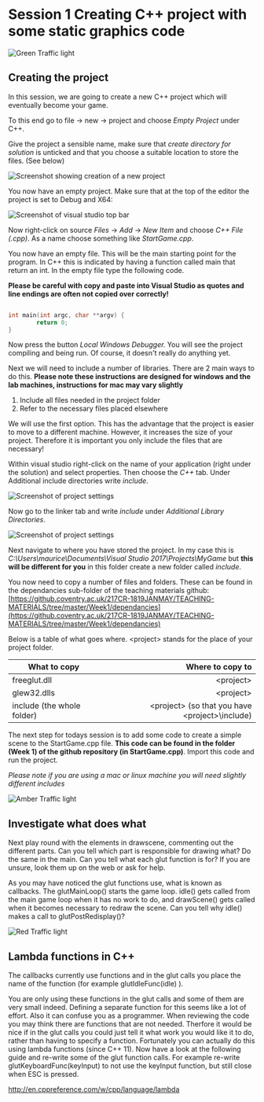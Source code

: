 # Session 1 Creating C++ project with some static graphics code

![Green Traffic light](https://github.coventry.ac.uk/217CR-1819JANMAY/TEACHING-MATERIALS/blob/master/tutorial-images/green.png?raw=true "You should complete the following steps as a minimum in order to keep up with the tutorial")
## Creating the project

In this session, we are going to create a new C++ project which will eventually become your game.

To this end go to file -&gt; new -&gt; project and choose _Empty Project_ under C++.

Give the project a sensible name, make sure that _create directory for solution_ is unticked and that you choose a suitable location to store the files. (See below)

![Screenshot showing creation of a new project](https://github.coventry.ac.uk/217CR-1819JANMAY/TEACHING-MATERIALS/blob/master/Week1/tutorial-images/001.png?raw=true "Creating a new project")

You now have an empty project. Make sure that at the top of the editor the project is set to Debug and X64:

![Screenshot of visual studio top bar](https://github.coventry.ac.uk/217CR-1819JANMAY/TEACHING-MATERIALS/blob/master/Week1/tutorial-images/002.png?raw=true "Make sure the project is set to x64 and debug")

Now right-click on source _Files_ -&gt; _Add_ -&gt; _New Item_ and choose _C++ File (.cpp)_. As a name choose something like _StartGame.cpp_.

You now have an empty file. This will be the main starting point for the program. In C++ this is indicated by having a function called main that return an int. In the empty file type the following code.

**Please be careful with copy and paste into Visual Studio as quotes and line endings are often not copied over correctly!**

```C++

int main(int argc, char **argv) {
        return 0;
}
```

Now press the button _Local Windows Debugger._ You will see the project compiling and being run. Of course, it doesn&#39;t really do anything yet.

Next we will need to include a number of libraries. There are 2 main ways to do this. **Please note these instructions are designed for windows and the lab machines, instructions for mac may vary slightly**

1. Include all files needed in the project folder
2. Refer to the necessary files placed elsewhere

We will use the first option. This has the advantage that the project is easier to move to a different machine. However, it increases the size of your project. Therefore it is important you only include the files that are necessary!

Within visual studio right-click on the name of your application (right under the solution) and select properties. Then choose the _C++_ tab. Under Additional include directories write _include_.

![Screenshot of project settings](https://github.coventry.ac.uk/217CR-1819JANMAY/TEACHING-MATERIALS/blob/master/Week1/tutorial-images/003.png?raw=true "Project settings for indicatingd ependancies")

Now go to the linker tab and write _include_ under _Additional Library Directories_.

![Screenshot of project settings](https://github.coventry.ac.uk/217CR-1819JANMAY/TEACHING-MATERIALS/blob/master/Week1/tutorial-images/004.png?raw=true "Project settings for indicatingd ependancies")

Next navigate to where you have stored the project. In my case this is _C:\Users\maurice\Documents\Visual Studio 2017\Projects\MyGame_ but **this will be different for you** in this folder create a new folder called _include_.

You now need to copy a number of files and folders. These can be found in the dependancies sub-folder of the teaching materials github: [https://github.coventry.ac.uk/217CR-1819JANMAY/TEACHING-MATERIALS/tree/master/Week1/dependancies](https://github.coventry.ac.uk/217CR-1819JANMAY/TEACHING-MATERIALS/tree/master/Week1/dependancies)

Below is a table of what goes where. &lt;project&gt; stands for the place of your project folder.

| What to copy               | Where to copy to                                          |
| -------------------------- | ---------------------------------------------------------:|
| freeglut.dll               | &lt;project&gt;                                           |
| glew32.dlls                | &lt;project&gt;                                           |
| include (the whole folder) | &lt;project&gt; (so that you have &lt;project&gt;\include)|


The next step for todays session is to add some code to create a simple scene to the StartGame.cpp file. **This code can be found in the folder (Week 1) of the github repository (in StartGame.cpp)**. Import this code and run the project.

*Please note if you are using a mac or linux machine you will need slightly different includes*

![Amber Traffic light](https://github.coventry.ac.uk/217CR-1819JANMAY/TEACHING-MATERIALS/blob/master/tutorial-images/amber.png?raw=true "You are encouraged to complete the following steps to enhance your learning")
## Investigate what does what
Next play round with the elements in drawscene, commenting out the different parts. Can you tell which part is responsible for drawing what? Do the same in the main. Can you tell what each glut function is for? If you are unsure, look them up on the web or ask for help.

As you may have noticed the glut functions use, what is known as callbacks. The glutMainLoop() starts the game loop. idle() gets called from the main game loop when it has no work to do, and drawScene() gets called when it becomes necessary to redraw the scene. 
Can you tell why idle() makes a call to glutPostRedisplay()?

![Red Traffic light](https://github.coventry.ac.uk/217CR-1819JANMAY/TEACHING-MATERIALS/blob/master/tutorial-images/red.png?raw=true "The following are advanced steps you can complete when you are done with everything else.")
## Lambda functions in C++
The callbacks currently use functions and in the glut calls you place the name of the function (for example glutIdleFunc(idle) ).

You are only using these functions in the glut calls and some of them are very small indeed. Defining a separate function for this seems like a lot of effort. Also it can confuse you as a programmer. When reviewing the code you may think there are functions that are not needed. Therfore it would be nice if in the glut calls you could just tell it what work you would like it to do, rather than having to specify a function.
Fortunately you can actually do this using lambda functions (since C++ 11). Now have a look at the following guide and re-write some of the glut function calls. For example re-write glutKeyboardFunc(keyInput) to not use the keyInput function, but still close when ESC is pressed.

http://en.cppreference.com/w/cpp/language/lambda
